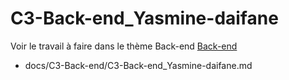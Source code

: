 
# C3-Back-end_Yasmine-daifane


Voir le travail à faire dans le thème Back-end
[Back-end](https://github.com/solicoders/evaluation/issues/7)


- docs/C3-Back-end/C3-Back-end_Yasmine-daifane.md 
 
